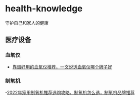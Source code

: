 # health-knowledge
守护自己和家人的健康

## 医疗设备

### 血氧仪

- [靠谱好用的血氧仪推荐，一文说透血氧仪哪个牌子好](https://zhuanlan.zhihu.com/p/372202799)


### 制氧机

-[2022年家用制氧机推荐选购攻略，制氧机怎么选，制氧机品牌推荐](https://zhuanlan.zhihu.com/p/591874770)
